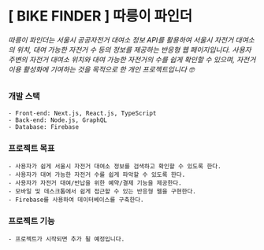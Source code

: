 
# [ BIKE FINDER ] 따릉이 파인더

###### 따릉이 파인더는 서울시 공공자전거 대여소 정보 API를 활용하여 서울시 자전거 대여소의 위치, 대여 가능한 자전거 수 등의 정보를 제공하는 반응형 웹 페이지입니다. 사용자 주변의 자전거 대여소 위치와 대여 가능한 자전거의 수를 쉽게 확인할 수 있으며, 자전거 이용 활성화에 기여하는 것을 목적으로 한 개인 프로젝트입니다 🤓

### 개발 스택
    - Front-end: Next.js, React.js, TypeScript
    - Back-end: Node.js, GraphQL
    - Database: Firebase

### 프로젝트 목표
    - 사용자가 쉽게 서울시 자전거 대여소 정보를 검색하고 확인할 수 있도록 한다.
    - 사용자가 대여 가능한 자전거 수를 쉽게 파악할 수 있도록 한다.
    - 사용자가 자전거 대여/반납을 위한 예약/결제 기능을 제공한다.
    - 모바일 및 데스크톱에서 쉽게 접근할 수 있는 반응형 웹을 구현한다.
    - Firebase를 사용하여 데이터베이스를 구축한다.

### 프로젝트 기능
    - 프로젝트가 시작되면 추가 될 예정입니다.
    
